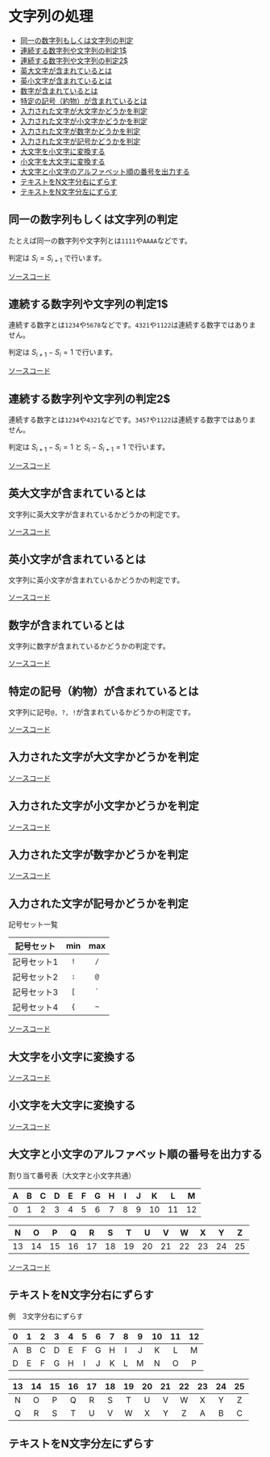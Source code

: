 # 文字列の処理

- [同一の数字列もしくは文字列の判定](#同一の数字列もしくは文字列の判定)
- [連続する数字列や文字列の判定1$](#連続する数字列や文字列の判定1)
- [連続する数字列や文字列の判定2$](#連続する数字列や文字列の判定2)
- [英大文字が含まれているとは](#英大文字が含まれているとは)
- [英小文字が含まれているとは](#英小文字が含まれているとは)
- [数字が含まれているとは](#数字が含まれているとは)
- [特定の記号（約物）が含まれているとは](#特定の記号約物が含まれているとは)
- [入力された文字が大文字かどうかを判定](#入力された文字が大文字かどうかを判定)
- [入力された文字が小文字かどうかを判定](#入力された文字が小文字かどうかを判定)
- [入力された文字が数字かどうかを判定](#入力された文字が数字かどうかを判定)
- [入力された文字が記号かどうかを判定](#入力された文字が記号かどうかを判定)
- [大文字を小文字に変換する](#大文字を小文字に変換する)
- [小文字を大文字に変換する](#小文字を大文字に変換する)
- [大文字と小文字のアルファベット順の番号を出力する](#大文字と小文字のアルファベット順の番号を出力する)
- [テキストをN文字分右にずらす](#テキストをn文字分右にずらす)
- [テキストをN文字分左にずらす](#テキストをn文字分左にずらす)

## 同一の数字列もしくは文字列の判定

たとえば同一の数字列や文字列とは```1111```や```AAAA```などです。

判定は $S_{i} = S_{i + 1}$ で行います。

[ソースコード](https://github.com/ShingoHosoda/console-app-cpp/blob/main/app/letter/processing/isEqualsLetter.cpp)

## 連続する数字列や文字列の判定1$

連続する数字とは```1234```や```5678```などです。```4321```や```1122```は連続する数字ではありません。

判定は $S_{i + 1} - S_{i} = 1$ で行います。

[ソースコード](https://github.com/ShingoHosoda/console-app-cpp/blob/main/app/letter/processing/isSequenceLetter1.cpp)

## 連続する数字列や文字列の判定2$

連続する数字とは```1234```や```4321```などです。```3457```や```1122```は連続する数字ではありません。

判定は $S_{i + 1} - S_{i} = 1$ と $S_{i} - S_{i + 1} = 1$ で行います。

[ソースコード](https://github.com/ShingoHosoda/console-app-cpp/blob/main/app/letter/processing/isSequenceLetter2.cpp)

## 英大文字が含まれているとは

文字列に英大文字が含まれているかどうかの判定です。

[ソースコード](https://github.com/ShingoHosoda/console-app-cpp/blob/main/app/letter/processing/isContainUpperCase.cpp)

## 英小文字が含まれているとは

文字列に英小文字が含まれているかどうかの判定です。

[ソースコード](https://github.com/ShingoHosoda/console-app-cpp/blob/main/app/letter/processing/isContainLowerCase.cpp)

## 数字が含まれているとは

文字列に数字が含まれているかどうかの判定です。

[ソースコード](https://github.com/ShingoHosoda/console-app-cpp/blob/main/app/letter/processing/isContainNumber.cpp)

## 特定の記号（約物）が含まれているとは

文字列に記号```@, ?, !```が含まれているかどうかの判定です。

[ソースコード](https://github.com/ShingoHosoda/console-app-cpp/blob/main/app/letter/processing/isContainSymbol.cpp)

## 入力された文字が大文字かどうかを判定

[ソースコード](https://github.com/ShingoHosoda/console-app-cpp/blob/main/app/letter/processing/isUpperCase.cpp)

## 入力された文字が小文字かどうかを判定

[ソースコード](https://github.com/ShingoHosoda/console-app-cpp/blob/main/app/letter/processing/isLowerCase.cpp)

## 入力された文字が数字かどうかを判定

[ソースコード](https://github.com/ShingoHosoda/console-app-cpp/blob/main/app/letter/processing/isNumber.cpp)

## 入力された文字が記号かどうかを判定

記号セット一覧

| 記号セット  |   min   |    max    |
| :---------: | :-----: | :-------: |
| 記号セット1 | ```!``` |  ```/```  |
| 記号セット2 | ```:``` |  ```@```  |
| 記号セット3 | ```[``` | ``` ` ``` |
| 記号セット4 | ```{``` |  ```~```  |

[ソースコード](https://github.com/ShingoHosoda/console-app-cpp/blob/main/app/letter/processing/isSymbol.cpp)

## 大文字を小文字に変換する

[ソースコード](https://github.com/ShingoHosoda/console-app-cpp/blob/main/app/letter/processing/convertUpperCaseToLowerCase.cpp)

## 小文字を大文字に変換する

[ソースコード](https://github.com/ShingoHosoda/console-app-cpp/blob/main/app/letter/processing/convertLowerCaseToUpperCase.cpp)

## 大文字と小文字のアルファベット順の番号を出力する

割り当て番号表（大文字と小文字共通）

|   A   |   B   |   C   |   D   |   E   |   F   |   G   |   H   |   I   |   J   |   K   |   L   |   M   |
| :---: | :---: | :---: | :---: | :---: | :---: | :---: | :---: | :---: | :---: | :---: | :---: | :---: |
|   0   |   1   |   2   |   3   |   4   |   5   |   6   |   7   |   8   |   9   |  10   |  11   |  12   |

|   N   |   O   |   P   |   Q   |   R   |   S   |   T   |   U   |   V   |   W   |   X   |   Y   |   Z   |
| :---: | :---: | :---: | :---: | :---: | :---: | :---: | :---: | :---: | :---: | :---: | :---: | :---: |
|  13   |  14   |  15   |  16   |  17   |  18   |  19   |  20   |  21   |  22   |  23   |  24   |  25   |

[ソースコード](https://github.com/ShingoHosoda/console-app-cpp/blob/main/app/letter/processing/alphabeticalOrderNumber.cpp)

## テキストをN文字分右にずらす

例　3文字分右にずらす

|   0   |   1   |   2   |   3   |   4   |   5   |   6   |   7   |   8   |   9   |  10   |  11   |  12   |
| :---: | :---: | :---: | :---: | :---: | :---: | :---: | :---: | :---: | :---: | :---: | :---: | :---: |
|   A   |   B   |   C   |   D   |   E   |   F   |   G   |   H   |   I   |   J   |   K   |   L   |   M   |
|   D   |   E   |   F   |   G   |   H   |   I   |   J   |   K   |   L   |   M   |   N   |   O   |   P   |

|  13   |  14   |  15   |  16   |  17   |  18   |  19   |  20   |  21   |  22   |  23   |  24   |  25   |
| :---: | :---: | :---: | :---: | :---: | :---: | :---: | :---: | :---: | :---: | :---: | :---: | :---: |
|   N   |   O   |   P   |   Q   |   R   |   S   |   T   |   U   |   V   |   W   |   X   |   Y   |   Z   |
|   Q   |   R   |   S   |   T   |   U   |   V   |   W   |   X   |   Y   |   Z   |   A   |   B   |   C   |

## テキストをN文字分左にずらす
